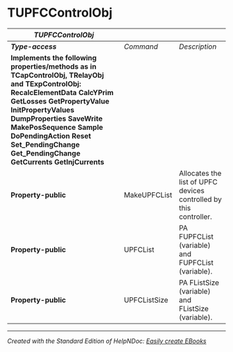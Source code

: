 # TUPFCControlObj

| ***TUPFCControlObj*** |  |  |
| --- | --- | --- |
| ***Type-access*** | *Command* | *Description* |
| **Implements the following properties/methods as in TCapControlObj, TRelayObj and TExpControlObj:** **RecalcElementData** **CalcYPrim** **GetLosses** **GetPropertyValue** **InitPropertyValues** **DumpProperties** **SaveWrite** **MakePosSequence** **Sample** **DoPendingAction** **Reset** **Set\_PendingChange** **Get\_PendingChange** **GetCurrents** **GetInjCurrents** |  |  |
| **Property-public** | MakeUPFCList | Allocates the list of UPFC devices controlled by this controller. |
| **Property-public** | UPFCList | PA FUPFCList (variable) and FUPFCList (variable). |
| **Property-public** | UPFCListSize | PA FListSize (variable) and FListSize (variable). |



***
_Created with the Standard Edition of HelpNDoc: [Easily create EBooks](<https://www.helpndoc.com/feature-tour>)_
